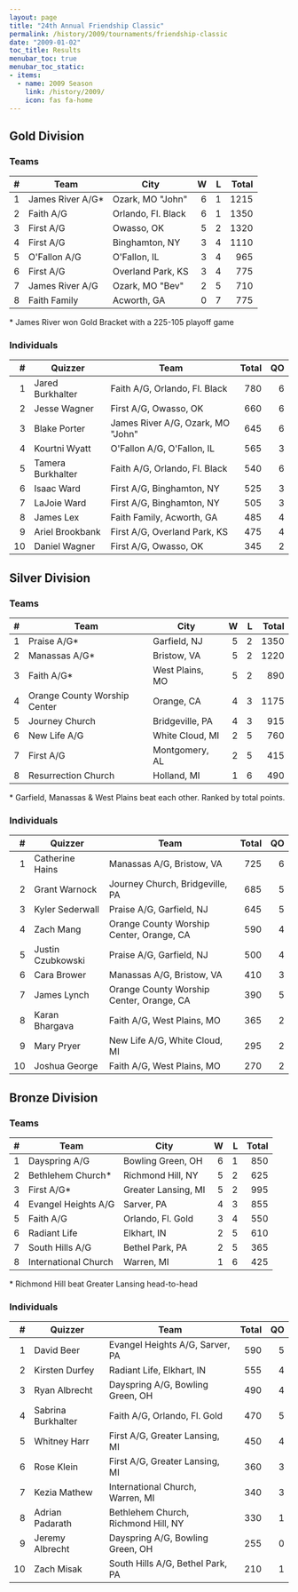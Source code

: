 ```yaml
---
layout: page
title: "24th Annual Friendship Classic"
permalink: /history/2009/tournaments/friendship-classic
date: "2009-01-02"
toc_title: Results
menubar_toc: true
menubar_toc_static:
- items:
  - name: 2009 Season
    link: /history/2009/
    icon: fas fa-home
---
```


## Gold Division

### Teams

|    # | Team             | City               |    W |    L | Total |
| ---: | ---------------- | ------------------ | ---: | ---: | ----: |
|    1 | James River A/G* | Ozark, MO "John"   |    6 |    1 |  1215 |
|    2 | Faith A/G        | Orlando, Fl. Black |    6 |    1 |  1350 |
|    3 | First A/G        | Owasso, OK         |    5 |    2 |  1320 |
|    4 | First A/G        | Binghamton, NY     |    3 |    4 |  1110 |
|    5 | O'Fallon A/G     | O'Fallon, IL       |    3 |    4 |   965 |
|    6 | First A/G        | Overland Park, KS  |    3 |    4 |   775 |
|    7 | James River A/G  | Ozark, MO "Bev"    |    2 |    5 |   710 |
|    8 | Faith Family     | Acworth, GA        |    0 |    7 |   775 |

\* James River won Gold Bracket with a 225-105 playoff game

### Individuals

|    # | Quizzer           | Team                              | Total |   QO |
| ---: | ----------------- | --------------------------------- | ----: | ---: |
|    1 | Jared Burkhalter  | Faith A/G, Orlando, Fl. Black     |   780 |    6 |
|    2 | Jesse Wagner      | First A/G, Owasso, OK             |   660 |    6 |
|    3 | Blake Porter      | James River A/G, Ozark, MO "John" |   645 |    6 |
|    4 | Kourtni Wyatt     | O'Fallon A/G, O'Fallon, IL        |   565 |    3 |
|    5 | Tamera Burkhalter | Faith A/G, Orlando, Fl. Black     |   540 |    6 |
|    6 | Isaac Ward        | First A/G, Binghamton, NY         |   525 |    3 |
|    7 | LaJoie Ward       | First A/G, Binghamton, NY         |   505 |    3 |
|    8 | James Lex         | Faith Family, Acworth, GA         |   485 |    4 |
|    9 | Ariel Brookbank   | First A/G, Overland Park, KS      |   475 |    4 |
|   10 | Daniel Wagner     | First A/G, Owasso, OK             |   345 |    2 |

## Silver Division

### Teams

|    # | Team                         | City            |    W |    L | Total |
| ---: | ---------------------------- | --------------- | ---: | ---: | ----: |
|    1 | Praise A/G*                  | Garfield, NJ    |    5 |    2 |  1350 |
|    2 | Manassas A/G*                | Bristow, VA     |    5 |    2 |  1220 |
|    3 | Faith A/G*                   | West Plains, MO |    5 |    2 |   890 |
|    4 | Orange County Worship Center | Orange, CA      |    4 |    3 |  1175 |
|    5 | Journey Church               | Bridgeville, PA |    4 |    3 |   915 |
|    6 | New Life A/G                 | White Cloud, MI |    2 |    5 |   760 |
|    7 | First A/G                    | Montgomery, AL  |    2 |    5 |   415 |
|    8 | Resurrection Church          | Holland, MI     |    1 |    6 |   490 |

\* Garfield, Manassas & West Plains beat each other. Ranked by total points.

### Individuals

|    # | Quizzer           | Team                                     | Total |   QO |
| ---: | ----------------- | ---------------------------------------- | ----: | ---: |
|    1 | Catherine Hains   | Manassas A/G, Bristow, VA                |   725 |    6 |
|    2 | Grant Warnock     | Journey Church, Bridgeville, PA          |   685 |    5 |
|    3 | Kyler Sederwall   | Praise A/G, Garfield, NJ                 |   645 |    5 |
|    4 | Zach Mang         | Orange County Worship Center, Orange, CA |   590 |    4 |
|    5 | Justin Czubkowski | Praise A/G, Garfield, NJ                 |   500 |    4 |
|    6 | Cara Brower       | Manassas A/G, Bristow, VA                |   410 |    3 |
|    7 | James Lynch       | Orange County Worship Center, Orange, CA |   390 |    5 |
|    8 | Karan Bhargava    | Faith A/G, West Plains, MO               |   365 |    2 |
|    9 | Mary Pryer        | New Life A/G, White Cloud, MI            |   295 |    2 |
|   10 | Joshua George     | Faith A/G, West Plains, MO               |   270 |    2 |

## Bronze Division

### Teams

|    # | Team                 | City                |    W |    L | Total |
| ---: | -------------------- | ------------------- | ---: | ---: | ----: |
|    1 | Dayspring A/G        | Bowling Green, OH   |    6 |    1 |   850 |
|    2 | Bethlehem Church*    | Richmond Hill, NY   |    5 |    2 |   625 |
|    3 | First A/G*           | Greater Lansing, MI |    5 |    2 |   995 |
|    4 | Evangel Heights A/G  | Sarver, PA          |    4 |    3 |   855 |
|    5 | Faith A/G            | Orlando, Fl. Gold   |    3 |    4 |   550 |
|    6 | Radiant Life         | Elkhart, IN         |    2 |    5 |   610 |
|    7 | South Hills A/G      | Bethel Park, PA     |    2 |    5 |   365 |
|    8 | International Church | Warren, MI          |    1 |    6 |   425 |

\* Richmond Hill beat Greater Lansing head-to-head

### Individuals

|    # | Quizzer            | Team                                | Total |   QO |
| ---: | ------------------ | ----------------------------------- | ----: | ---: |
|    1 | David Beer         | Evangel Heights A/G, Sarver, PA     |   590 |    5 |
|    2 | Kirsten Durfey     | Radiant Life, Elkhart, IN           |   555 |    4 |
|    3 | Ryan Albrecht      | Dayspring A/G, Bowling Green, OH    |   490 |    4 |
|    4 | Sabrina Burkhalter | Faith A/G, Orlando, Fl. Gold        |   470 |    5 |
|    5 | Whitney Harr       | First A/G, Greater Lansing, MI      |   450 |    4 |
|    6 | Rose Klein         | First A/G, Greater Lansing, MI      |   360 |    3 |
|    7 | Kezia Mathew       | International Church, Warren, MI    |   340 |    3 |
|    8 | Adrian Padarath    | Bethlehem Church, Richmond Hill, NY |   330 |    1 |
|    9 | Jeremy Albrecht    | Dayspring A/G, Bowling Green, OH    |   255 |    0 |
|   10 | Zach Misak         | South Hills A/G, Bethel Park, PA    |   210 |    1 |
